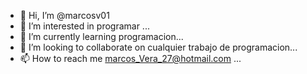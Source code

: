 - 👋 Hi, I’m @marcosv01
- 👀 I’m interested in programar ...
- 🌱 I’m currently learning programacion...
- 💞️ I’m looking to collaborate on cualquier trabajo de programacion...
- 📫 How to reach me marcos_Vera_27@hotmail.com ...

<!---
marcosv01/marcosv01 is a ✨ special ✨ repository because its `README.md` (this file) appears on your GitHub profile.
You can click the Preview link to take a look at your changes.
--->
